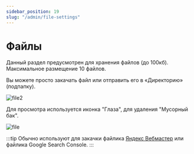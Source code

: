 ```yaml
---
sidebar_position: 19
slug: "/admin/file-settings"
---
```


# Файлы

Данный раздел предусмотрен для хранения файлов (до 100кб). Максимальное размещение 10 файлов.

Вы можете просто закачать файл или отправить его в «Директорию» (подпапку).

![file2](/img/file2.png)

Для просмотра используется иконка "Глаза", для удаления "Мусорный бак".

![file](/img/file.png)

:::tip
Обычно используют для закачки файлика [Яндекс Вебмастер](https://docs.2x2forum.ru/information/how-to-add-forum-to-yandex-webmaster) или файлика Google Search Console.
:::
